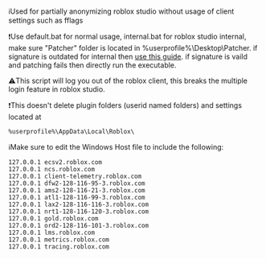 ℹ️Used for partially anonymizing roblox studio without usage of client settings such as fflags

❗Use default.bat for normal usage, internal.bat for roblox studio internal, make sure "Patcher" folder is located in %userprofile%\Desktop\Patcher\. if signature is outdated for internal then [use this guide](https://github.com/7ap/internal-studio-patcher/wiki/Updating). if signature is vaild and patching fails then directly run the executable.

⚠️This script will log you out of the roblox client, this breaks the multiple login feature in roblox studio.

❗This doesn't delete plugin folders (userid named folders) and settings located at 
```
%userprofile%\AppData\Local\Roblox\
```
ℹ️Make sure to edit the Windows Host file to include the following:

```
127.0.0.1 ecsv2.roblox.com
127.0.0.1 ncs.roblox.com
127.0.0.1 client-telemetry.roblox.com
127.0.0.1 dfw2-128-116-95-3.roblox.com
127.0.0.1 ams2-128-116-21-3.roblox.com
127.0.0.1 atl1-128-116-99-3.roblox.com
127.0.0.1 lax2-128-116-116-3.roblox.com
127.0.0.1 nrt1-128-116-120-3.roblox.com
127.0.0.1 gold.roblox.com
127.0.0.1 ord2-128-116-101-3.roblox.com
127.0.0.1 lms.roblox.com
127.0.0.1 metrics.roblox.com
127.0.0.1 tracing.roblox.com
```
